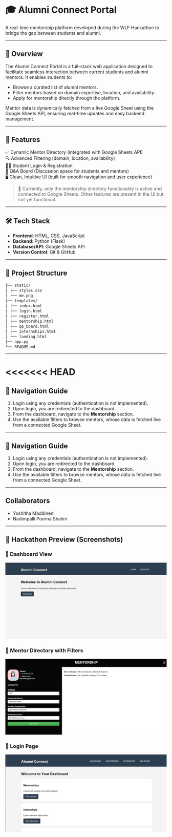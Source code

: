 # 🎓 Alumni Connect Portal

A real-time mentorship platform developed during the WLF Hackathon to bridge the gap between students and alumni.

---

## 📌 Overview

The Alumni Connect Portal is a full-stack web application designed to facilitate seamless interaction between current students and alumni mentors. It enables students to:

- Browse a curated list of alumni mentors.  
- Filter mentors based on domain expertise, location, and availability.  
- Apply for mentorship directly through the platform.

Mentor data is dynamically fetched from a live Google Sheet using the Google Sheets API, ensuring real-time updates and easy backend management.

---

## 🚀 Features

✅ Dynamic Mentor Directory (integrated with Google Sheets API)  
🔍 Advanced Filtering (domain, location, availability)  
🧑‍🎓 Student Login & Registration  
💬 Q&A Board (Discussion space for students and mentors)  
🖥️ Clean, Intuitive UI (built for smooth navigation and user experience)

> 🔧 Currently, only the mentorship directory functionality is active and connected to Google Sheets. Other features are present in the UI but not yet functional.

---

## 🛠️ Tech Stack

- **Frontend**: HTML, CSS, JavaScript  
- **Backend**: Python (Flask)  
- **Database/API**: Google Sheets API  
- **Version Control**: Git & GitHub

---

## 📂 Project Structure


```text
├── static/
│ ├── styles.css
│ └── me.png
├── templates/
│ ├── index.html
│ ├── login.html
│ ├── register.html
│ ├── mentorship.html
│ ├── qa_board.html
│ ├── internships.html
│ └── landing.html
├── app.py
└── README.md
```
---
<<<<<<< HEAD
=======

## 🧭 Navigation Guide

1. Login using any credentials (authentication is not implemented).  
2. Upon login, you are redirected to the dashboard.  
3. From the dashboard, navigate to the **Mentorship** section.  
4. Use the available filters to browse mentors, whose data is fetched live from a connected Google Sheet.

---

## 🧭 Navigation Guide

1. Login using any credentials (authentication is not implemented).  
2. Upon login, you are redirected to the dashboard.  
3. From the dashboard, navigate to the **Mentorship** section.  
4. Use the available filters to browse mentors, whose data is fetched live from a connected Google Sheet.

---
## Collaborators
- Yoshitha Maddineni
- Nadimpalli Poorna Shalini

---

## 📸 Hackathon Preview (Screenshots)

### 🔹 Dashboard View  
![Dashboard](static/screenshots/dashboard.jpg)

### 🔹 Mentor Directory with Filters  
![Mentorship Filter Page](static/screenshots/mentor.jpg)

### 🔹 Login Page  
![Login Page](static/screenshots/login.jpg)
